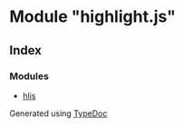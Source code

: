 # Module "highlight.js"


## Index

### Modules
* [hljs](_highlight_js_.hljs.md)


Generated using [TypeDoc](http://typedoc.io)
